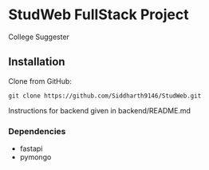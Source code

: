 
# StudWeb FullStack Project

College Suggester

## Installation

Clone from GitHub:

`git clone https://github.com/Siddharth9146/StudWeb.git`

Instructions for backend given in backend/README.md

### Dependencies

- fastapi
- pymongo

